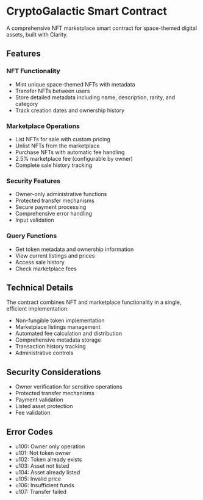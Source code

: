# CryptoGalactic Smart Contract

A comprehensive NFT marketplace smart contract for space-themed digital assets, built with Clarity.

## Features

### NFT Functionality
- Mint unique space-themed NFTs with metadata
- Transfer NFTs between users
- Store detailed metadata including name, description, rarity, and category
- Track creation dates and ownership history

### Marketplace Operations
- List NFTs for sale with custom pricing
- Unlist NFTs from the marketplace
- Purchase NFTs with automatic fee handling
- 2.5% marketplace fee (configurable by owner)
- Complete sale history tracking

### Security Features
- Owner-only administrative functions
- Protected transfer mechanisms
- Secure payment processing
- Comprehensive error handling
- Input validation

### Query Functions
- Get token metadata and ownership information
- View current listings and prices
- Access sale history
- Check marketplace fees

## Technical Details

The contract combines NFT and marketplace functionality in a single, efficient implementation:

- Non-fungible token implementation
- Marketplace listings management
- Automated fee calculation and distribution
- Comprehensive metadata storage
- Transaction history tracking
- Administrative controls

## Security Considerations

- Owner verification for sensitive operations
- Protected transfer mechanisms
- Payment validation
- Listed asset protection
- Fee validation

## Error Codes

- u100: Owner only operation
- u101: Not token owner
- u102: Token already exists
- u103: Asset not listed
- u104: Asset already listed
- u105: Invalid price
- u106: Insufficient funds
- u107: Transfer failed